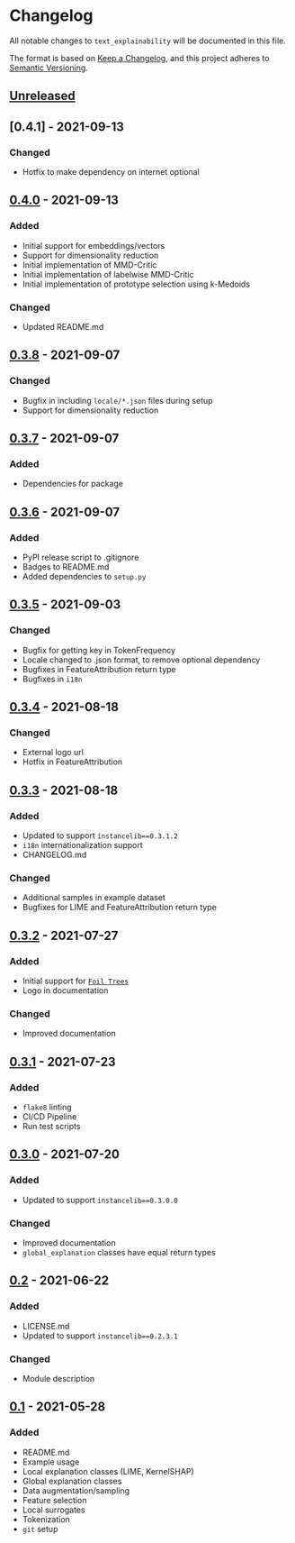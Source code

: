 # Changelog
All notable changes to `text_explainability` will be documented in this file.

The format is based on [Keep a Changelog](https://keepachangelog.com/en/1.0.0/),
and this project adheres to [Semantic Versioning](https://semver.org/spec/v2.0.0.html).

## [Unreleased]

## [0.4.1] - 2021-09-13
### Changed
- Hotfix to make dependency on internet optional

## [0.4.0] - 2021-09-13
### Added
- Initial support for embeddings/vectors
- Support for dimensionality reduction
- Initial implementation of MMD-Critic
- Initial implementation of labelwise MMD-Critic
- Initial implementation of prototype selection using k-Medoids

### Changed
- Updated README.md

## [0.3.8] - 2021-09-07
### Changed
- Bugfix in including `locale/*.json` files during setup
- Support for dimensionality reduction

## [0.3.7] - 2021-09-07
### Added
- Dependencies for package

## [0.3.6] - 2021-09-07
### Added
- PyPI release script to .gitignore
- Badges to README.md
- Added dependencies to `setup.py`

## [0.3.5] - 2021-09-03
### Changed
- Bugfix for getting key in TokenFrequency
- Locale changed to .json format, to remove optional dependency
- Bugfixes in FeatureAttribution return type
- Bugfixes in `i18n`

## [0.3.4] - 2021-08-18
### Changed
- External logo url
- Hotfix in FeatureAttribution

## [0.3.3] - 2021-08-18
### Added
- Updated to support `instancelib==0.3.1.2`
- `i18n` internationalization support
- CHANGELOG.md

### Changed
- Additional samples in example dataset
- Bugfixes for LIME and FeatureAttribution return type

## [0.3.2] - 2021-07-27
### Added
- Initial support for [`Foil Trees`](https://github.com/MarcelRobeer/ContrastiveExplanation)
- Logo in documentation

### Changed
- Improved documentation

## [0.3.1] - 2021-07-23
### Added
- `flake8` linting
- CI/CD Pipeline
- Run test scripts

## [0.3.0] - 2021-07-20
### Added
- Updated to support `instancelib==0.3.0.0`

### Changed
- Improved documentation
- `global_explanation` classes have equal return types

## [0.2] - 2021-06-22
### Added
- LICENSE.md
- Updated to support `instancelib==0.2.3.1`

### Changed
- Module description

## [0.1] - 2021-05-28
### Added
- README.md
- Example usage
- Local explanation classes (LIME, KernelSHAP)
- Global explanation classes
- Data augmentation/sampling
- Feature selection
- Local surrogates
- Tokenization
- `git` setup


[unreleased]: https://git.science.uu.nl/m.j.robeer/text_explainability
[0.4.0]: https://pypi.org/project/text-explainability/0.4.0/
[0.3.8]: https://pypi.org/project/text-explainability/0.3.8/
[0.3.7]: https://pypi.org/project/text-explainability/0.3.7/
[0.3.6]: https://pypi.org/project/text-explainability/0.3.6/
[0.3.5]: https://pypi.org/project/text-explainability/0.3.5/
[0.3.4]: https://pypi.org/project/text-explainability/0.3.4/
[0.3.3]: https://pypi.org/project/text-explainability/0.3.3/
[0.3.2]: https://pypi.org/project/text-explainability/0.3.2/
[0.3.1]: https://pypi.org/project/text-explainability/0.3.1/
[0.3.0]: https://pypi.org/project/text-explainability/0.3.0/
[0.2]: https://pypi.org/project/text-explainability/0.2/
[0.1]: https://pypi.org/project/text-explainability/0.1/
